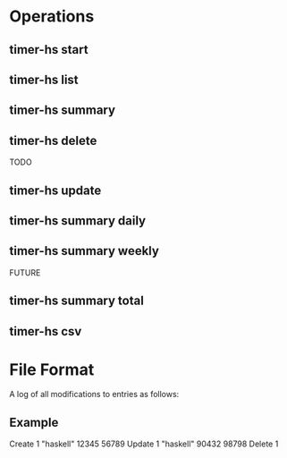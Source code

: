 # Operations

## timer-hs start <task>
## timer-hs list <n>
## timer-hs summary
## timer-hs delete <id>

TODO
## timer-hs update <id> <task> <start> <stop>
## timer-hs summary daily
## timer-hs summary weekly

FUTURE
## timer-hs summary total
## timer-hs csv

# File Format

A log of all modifications to entries as follows:
<op> <id> <task> <start> <end>

## Example

Create 1 "haskell" 12345 56789
Update 1 "haskell" 90432 98798
Delete 1



